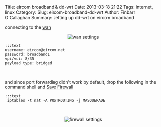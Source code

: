 Title: eircom broadband & dd-wrt
Date: 2013-03-18 21:22
Tags: internet, linux
Category:
Slug: eircom-broadband-dd-wrt
Author: Finbarr O'Callaghan
Summary: setting up dd-wrt on eircom broadband


connecting to the [wan][1]

<p align="center"><img src="/static/images/wan_settings.png" alt="wan settings"/></p>

    :::text
    username: eircom@eircom.net
    password: broadband1
    vpi/vci: 8/35
    payload type: bridged
<br />

and since port forwarding didn't work by default, drop the following in the
command shell and [Save Firewall][2] 

    :::text
     iptables -t nat -A POSTROUTING -j MASQUERADE 
<br />

<p align="center"><img src="/static/images/firewall_settings.png"
alt="firewall settings"/></p>



[1]: http://support.eircom.net/SRVS/CGI-BIN/WEBCGI.EXE/&/?St=290&E=0000000000047147396&K=3908&Sxi=12&Problem=obj(6372)&DCSext.clickedFrom=bb;home;topqueries

[2]: http://www.dd-wrt.com/phpBB2/viewtopic.php?t=150437&postdays=0&postorder=asc&start=0



